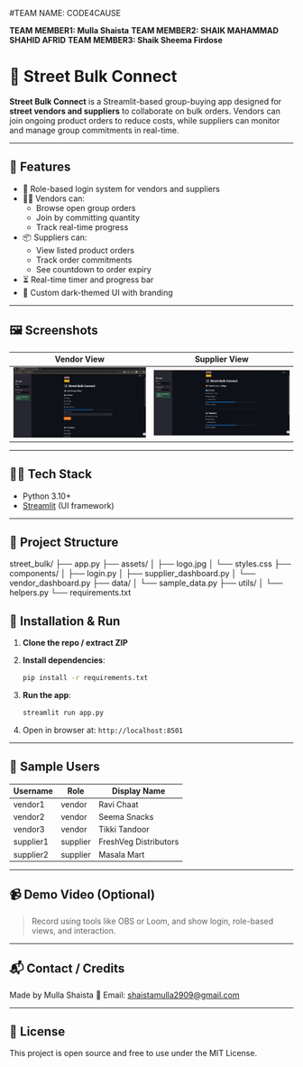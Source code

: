 #TEAM NAME: CODE4CAUSE

**TEAM MEMBER1: Mulla Shaista**
**TEAM MEMBER2: SHAIK MAHAMMAD SHAHID AFRID**
**TEAM MEMBER3: Shaik Sheema Firdose**

# 🛒 Street Bulk Connect

**Street Bulk Connect** is a Streamlit-based group-buying app designed for **street vendors and suppliers** to collaborate on bulk orders. Vendors can join ongoing product orders to reduce costs, while suppliers can monitor and manage group commitments in real-time.

---

## 🚀 Features

- 🔐 Role-based login system for vendors and suppliers
- 🧑‍🍳 Vendors can:
  - Browse open group orders
  - Join by committing quantity
  - Track real-time progress
- 📦 Suppliers can:
  - View listed product orders
  - Track order commitments
  - See countdown to order expiry
- ⏳ Real-time timer and progress bar
- 🎨 Custom dark-themed UI with branding

---

## 🖼️ Screenshots

| Vendor View | Supplier View |
|-------------|---------------|
| ![vendor](assets/screenshot_vendor.png) | ![supplier](assets/screenshot_supplier.png) |

---

## 🧑‍💻 Tech Stack

- Python 3.10+
- [Streamlit]([https://streamlit.io/](https://street-bulk-connect.streamlit.app/)) (UI framework)

---

## 📁 Project Structure

street_bulk/
├── app.py
├── assets/
│ ├── logo.jpg
│ └── styles.css
├── components/
│ ├── login.py
│ ├── supplier_dashboard.py
│ └── vendor_dashboard.py
├── data/
│ └── sample_data.py
├── utils/
│ └── helpers.py
└── requirements.txt


## 🔧 Installation & Run

1. **Clone the repo / extract ZIP**
2. **Install dependencies**:
    ```bash
    pip install -r requirements.txt
    ```
3. **Run the app**:
    ```bash
    streamlit run app.py
    ```

4. Open in browser at: `http://localhost:8501`

---

## 🧪 Sample Users

| Username   | Role     | Display Name         |
|------------|----------|----------------------|
| vendor1    | vendor   | Ravi Chaat           |
| vendor2    | vendor   | Seema Snacks         |
| vendor3    | vendor   | Tikki Tandoor        |
| supplier1  | supplier | FreshVeg Distributors|
| supplier2  | supplier | Masala Mart          |

---

## 📹 Demo Video (Optional)
> Record using tools like OBS or Loom, and show login, role-based views, and interaction.

---

## 📬 Contact / Credits

Made by Mulla Shaista
📧 Email: shaistamulla2909@gmail.com

---

## 📝 License

This project is open source and free to use under the MIT License.
